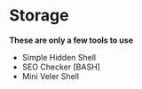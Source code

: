 # Storage
<b> These are only a few tools to use </b>

* Simple Hidden Shell
* SEO Checker [BASH]
* Mini Veler Shell
